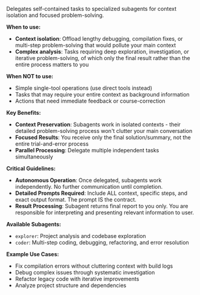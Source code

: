 Delegates self-contained tasks to specialized subagents for context isolation and focused problem-solving.

**When to use:**
- **Context isolation**: Offload lengthy debugging, compilation fixes, or multi-step problem-solving that would pollute your main context
- **Complex analysis**: Tasks requiring deep exploration, investigation, or iterative problem-solving, of which only the final result rather than the entire process matters to you

**When NOT to use:**
- Simple single-tool operations (use direct tools instead)
- Tasks that may require your entire context as background information
- Actions that need immediate feedback or course-correction

**Key Benefits:**
- **Context Preservation**: Subagents work in isolated contexts - their detailed problem-solving process won't clutter your main conversation
- **Focused Results**: You receive only the final solution/summary, not the entire trial-and-error process
- **Parallel Processing**: Delegate multiple independent tasks simultaneously

**Critical Guidelines:**
- **Autonomous Operation**: Once delegated, subagents work independently. No further communication until completion.
- **Detailed Prompts Required**: Include ALL context, specific steps, and exact output format. The prompt IS the contract.
- **Result Processing**: Subagent returns final report to you only. You are responsible for interpreting and presenting relevant information to user.

**Available Subagents:**
- `explorer`: Project analysis and codebase exploration
- `coder`: Multi-step coding, debugging, refactoring, and error resolution

**Example Use Cases:**
- Fix compilation errors without cluttering context with build logs
- Debug complex issues through systematic investigation
- Refactor legacy code with iterative improvements
- Analyze project structure and dependencies
